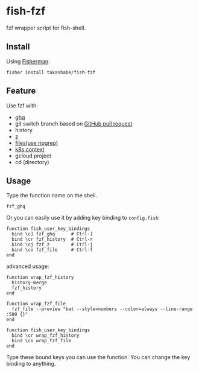 # fish-fzf

fzf wrapper script for fish-shell.

## Install

Using [Fisherman](https://github.com/fisherman/fisherman):

```fish
fisher install takashabe/fish-fzf
```

## Feature

Use fzf with:

* [ghq](https://github.com/motemen/ghq)
* git switch branch based on [GitHub pull request](https://cli.github.com/manual/gh_pr_list)
* history
* [z](https://github.com/fisherman/z)
* [files(use ripgrep)](https://github.com/BurntSushi/ripgrep)
* [k8s context](https://kubernetes.io/docs/reference/generated/kubectl/kubectl-commands#config)
* gcloud project
* cd (directory)

## Usage

Type the function name on the shell.

```fish
fzf_ghq
```

Or you can easily use it by adding key binding to `config.fish`:

```fish
function fish_user_key_bindings
  bind \c] fzf_ghq      # Ctrl-]
  bind \cr fzf_history  # Ctrl-r
  bind \cj fzf_z        # Ctrl-j
  bind \co fzf_file     # Ctrl-f
end
```

advanced usage:

```fish
function wrap_fzf_history
  history-merge
  fzf_history
end

function wrap_fzf_file
  fzf_file --preview "bat --style=numbers --color=always --line-range :500 {}"
end

function fish_user_key_bindings
  bind \cr wrap_fzf_history
  bind \co wrap_fzf_file
end
```

Type these bound keys you can use the function. You can change the key binding to anything.
